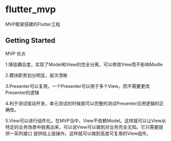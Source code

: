 # flutter_mvp

MVP框架搭建的Flutter工程

## Getting Started

MVP 优点

1.降低耦合度，实现了Model和View的完全分离，可以修改View而不影响Modle

2.模块职责划分明显，层次清晰

3.Presenter可以复用，一个Presenter可以用于多个View，而不需要更改Presenter的逻辑

4.利于测试驱动开发，单元测试的时候就可以完整的测试Presenter应用逻辑的正确性。

5.View可以进行组件化。在MVP当中，View不依赖Model。这样就可以让View从特定的业务场景中脱离出来，可以说View可以做到对业务完全无知。它只需要提供一系列接口   提供给上层操作。这样就可以做到高度可复用的View组件。





